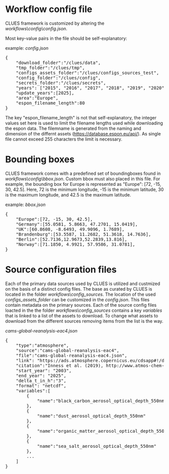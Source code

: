 # Workflow config file

CLUES framework is customized by altering the *workflows\config\config.json*.

Most key-value pairs in the file should be self-explanatory:

example: *config.json*
<pre>
{
    "download_folder":"/clues/data",
    "tmp_folder":"/clues/tmp",
    "configs_assets_folder":"/clues/configs_sources_test",
    "config_folder":"/clues/config",
    "secrets_folder":"/clues/secrets",
    "years": ["2015", "2016", "2017", "2018", "2019", "2020", "2021", "2022","2023","2024","2025],
    "update_years":[2025],
    "area":"Europe",
    "espon_filename_length":80
}
</pre>

The key "espon_filename_length" is not that self-explanatory, the integer values set here is used to limit the filename lengths used while downloading the espon data. The filemname is generated from the naming and dimension of the differnt assets (https://database.espon.eu/api/). As single file cannot exceed 255 characters the limit is necessary. 

# Bounding boxes

CLUES framework comes with a predefined set of boundingboxes found in *workflows\config\bbox.json*. Custom bbox must also placed in this file. For example, the bounding box for Europe is represented as "Europe": [72, -15, 30, 42.5]. Here, 72 is the minimum longitude, -15 is the minimum latitude, 30 is the maximum longitude, and 42.5 is the maximum latitude. 

example: *bbox.json*
<pre>
{
    "Europe":[72, -15, 30, 42.5],
    "Germany":[55.0581, 5.8663, 47.2701, 15.0419],
    "UK":[60.8608, -8.6493, 49.9096, 1.7689],
    "Brandenburg":[53.5587, 11.2682, 51.3618, 14.7636],
    "Berlin":[52.7136,12.9673,52.2839,13.816],
    "Norway":[71.1850, 4.9921, 57.9586, 31.0781],
}
</pre>

# Source configuration files

Each of the primary data sources used by CLUES is utilized and custmized on the basis of a distinct config files. The base as curated by CLUES is located in the folder *workflows\config_sources*. The location of the used *configs_assets_folder* can be customized in the *config.json*. This files contain metadata on the primary sources. Each of the source config files loacted in the the folder *workflows\config_sources* contains a key *variables* that is linked to a list of the assets to download. To change what assets to download from the different sources removing items from the list is the way.

*cams-global-reanalysis-eac4.json*
<pre>
{
    "type":"atmosphere",
    "source":"cams-global-reanalysis-eac4",
    "file":"cams-global-reanalysis-eac4.json",
    "link": "https://ads.atmosphere.copernicus.eu/cdsapp#!/dataset/cams-global-reanalysis-eac4?tab=form",
    "citation":"Inness et al. (2019), http://www.atmos-chem-phys.net/19/3515/2019/",
    "start_year": "2003",
    "end_year": "2025",
    "delta_t_in_h":"3",
    "format": "netcdf",
    "variables":[
        {
            "name":"black_carbon_aerosol_optical_depth_550nm"
        },
        {
            "name":"dust_aerosol_optical_depth_550nm"
        },
        {
            "name":"organic_matter_aerosol_optical_depth_550nm"
        },
        {
            "name":"sea_salt_aerosol_optical_depth_550nm"
        },
        ...
    ]
}
</pre>